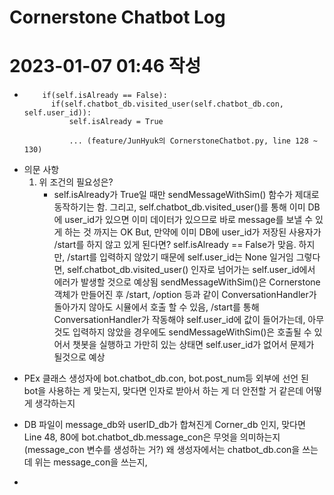 # Cornerstone Chatbot Log


# 2023-01-07 01:46 작성
-         if(self.isAlready == False):
            if(self.chatbot_db.visited_user(self.chatbot_db.con, self.user_id)):
                self.isAlready = True

                ... (feature/JunHyuk의 CornerstoneChatbot.py, line 128 ~ 130)

- 의문 사항
    1. 위 조건의 필요성은?
        * self.isAlready가 True일 때만 sendMessageWithSim() 함수가 제대로 동작하기는 함.
            그리고, self.chatbot_db.visited_user()를 통해 이미 DB에 user_id가 있으면 이미 데이터가 
            있으므로 바로 message를 보낼 수 있게 하는 것 까지는 OK
            But, 만약에 이미 DB에 user_id가 저장된 사용자가 /start를 하지 않고 있게 된다면?
            self.isAlready == False가 맞음.
            하지만, /start를 입력하지 않았기 때문에 self.user_id는 None 일거임
            그렇다면, self.chatbot_db.visited_user() 인자로 넘어가는 self.user_id에서 에러가 발생할 것으로 예상됨
            sendMessageWithSim()은 Cornerstone 객체가 만들어진 후 /start, /option 등과 같이 
            ConversationHandler가 돌아가지 않아도 시뮬에서 호출 할 수 있음,
            /start를 통해 ConversationHandler가 작동해야 self.user_id에 값이 들어가는데,
            아무것도 입력하지 않았을 경우에도 sendMessageWithSim()은 호출될 수 있어서 
            챗봇을 실행하고 가만히 있는 상태면 self.user_id가 없어서 문제가 될것으로 예상


* PEx 클래스 생성자에 bot.chatbot_db.con, bot.post_num등 외부에 선언 된 bot을 사용하는 게 맞는지,
 맞다면 인자로 받아서 하는 게 더 안전할 거 같은데 어떻게 생각하는지

* DB 파일이 message_db와 userID_db가 합쳐진게 Corner_db 인지,
  맞다면 Line 48, 80에 bot.chatbot_db.message_con은 무엇을 의미하는지(message_con 변수를 생성하는 거?)
  왜 생성자에서는 chatbot_db.con을 쓰는데 위는 message_con을 쓰는지,

* 